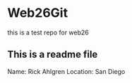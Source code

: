 # Web26Git
this is a test repo for web26

## This is a readme file

Name: Rick Ahlgren
Location: San Diego